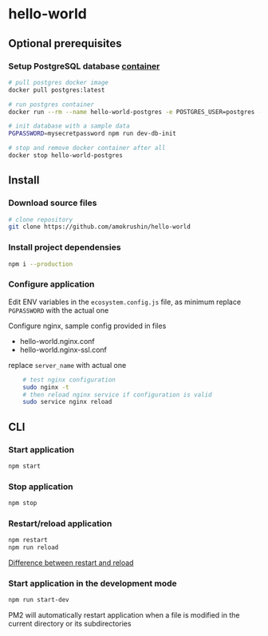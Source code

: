 # hello-world

## Optional prerequisites
### Setup PostgreSQL database [container](https://hub.docker.com/_/postgres/)

```bash
# pull postgres docker image
docker pull postgres:latest

# run postgres container
docker run --rm --name hello-world-postgres -e POSTGRES_USER=postgres -e POSTGRES_PASSWORD=mysecretpassword -p 5432:5432 -d postgres:alpine

# init database with a sample data
PGPASSWORD=mysecretpassword npm run dev-db-init

# stop and remove docker container after all
docker stop hello-world-postgres
```


## Install

### Download source files

```bash
# clone repository
git clone https://github.com/amokrushin/hello-world
```

### Install project dependensies

```bash
npm i --production
```

### Configure application

Edit ENV variables in the `ecosystem.config.js` file, as minimum replace `PGPASSWORD` with the actual one

Configure nginx, sample config provided in files

* hello-world.nginx.conf
* hello-world.nginx-ssl.conf

replace `server_name` with actual one

```bash
    # test nginx configuration
    sudo nginx -t
    # then reload nginx service if configuration is valid
    sudo service nginx reload
```

## CLI

### Start application

```bash
npm start
```

### Stop application

```bash
npm stop
```

### Restart/reload application

```bash
npm restart
npm run reload
```

[Difference between restart and reload](http://pm2.keymetrics.io/docs/usage/cluster-mode/#reload)

### Start application in the development mode

```bash
npm run start-dev
```

PM2 will automatically restart application when a file is modified in the current directory or its subdirectories
